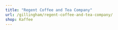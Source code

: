 ```yaml
---
title: "Regent Coffee and Tea Company"
url: /gillingham/regent-coffee-and-tea-company/
shop: Kaffee
---
```

